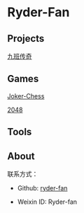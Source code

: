 # Ryder-Fan

## Projects

[九班传奇](https://ryder-fan.github.io/class09/)

## Games

[Joker-Chess](https://ryder-fan.github.io/joker-chess/)

[2048](https://ryder-fan.github.io/2048/)

## Tools

## About

联系方式：

-   Github: [ryder-fan](https://github.com/ryder-fan)

-   Weixin ID: Ryder-fan
